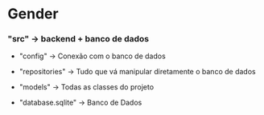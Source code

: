 # Gender

### "src" -> backend + banco de dados
    
-   "config" -> Conexão com o banco de dados

-   "repositories" -> Tudo que vá manipular diretamente o banco de dados

-   "models" -> Todas as classes do projeto

-   "database.sqlite" -> Banco de Dados